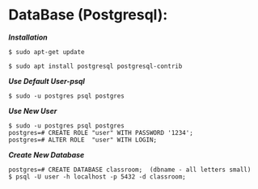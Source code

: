 
# DataBase (Postgresql):

***Installation***
```
$ sudo apt-get update
 
$ sudo apt install postgresql postgresql-contrib
```

***Use Default User-psql***
```
$ sudo -u postgres psql postgres
```


***Use New User***
```
$ sudo -u postgres psql postgres
postgres=# CREATE ROLE "user" WITH PASSWORD '1234';
postgres=# ALTER ROLE  "user" WITH LOGIN;
```

***Create New Database***
```
postgres=# CREATE DATABASE classroom;  (dbname - all letters small)
$ psql -U user -h localhost -p 5432 -d classroom;
```